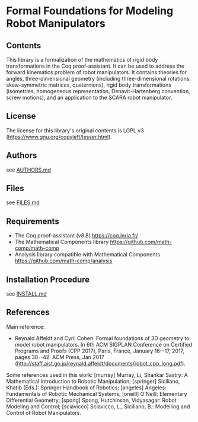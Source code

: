 Formal Foundations for Modeling Robot Manipulators
====

## Contents

This library is a formalization of the mathematics of rigid body
transformations in the Coq proof-assistant. It can be used to address
the forward kinematics problem of robot manipulators. It contains
theories for angles, three-dimensional geometry (including
three-dimensional rotations, skew-symmetric matrices, quaternions),
rigid body transformations (isometries, homogeneous representation,
Denavit-Hartenberg convention, screw motions), and an application to
the SCARA robot manipulator.

## License

The license for this library's original contents is LGPL v3
(https://www.gnu.org/copyleft/lesser.html).

## Authors

see [AUTHORS.md](AUTHORS.md)

## Files

see [FILES.md](FILES.md)

## Requirements

* The Coq proof-assistant (v8.8)
  https://coq.inria.fr/
* The Mathematical Components library
  https://github.com/math-comp/math-comp
* Analysis library compatible with Mathematical Components
  https://github.com/math-comp/analysis

## Installation Procedure

see [INSTALL.md](INSTALL.md)

## References

Main reference:
* Reynald Affeldt and Cyril Cohen.
  Formal foundations of 3D geometry to model robot manipulators.
  In 6th ACM SIGPLAN Conference on Certified Programs and Proofs (CPP 2017),
  Paris, France, January 16--17, 2017, pages 30--42. ACM Press, Jan 2017
  (http://staff.aist.go.jp/reynald.affeldt/documents/robot_cpp_long.pdf).

Some references used in this work:
[murray] Murray, Li, Shankar Sastry: A Mathematical Introduction to Robotic Manipulation;
[springer] Siciliano, Khatib (Eds.): Springer Handbook of Robotics;
[angeles] Angeles: Fundamentals of Robotic Mechanical Systems;
[oneill] O'Neill: Elementary Differential Geometry;
[spong] Spong, Hutchinson, Vidyasagar: Robot Modeling and Control;
[sciavicco] Sciavicco, L., Siciliano, B.: Modelling and Control of Robot Manipulators.